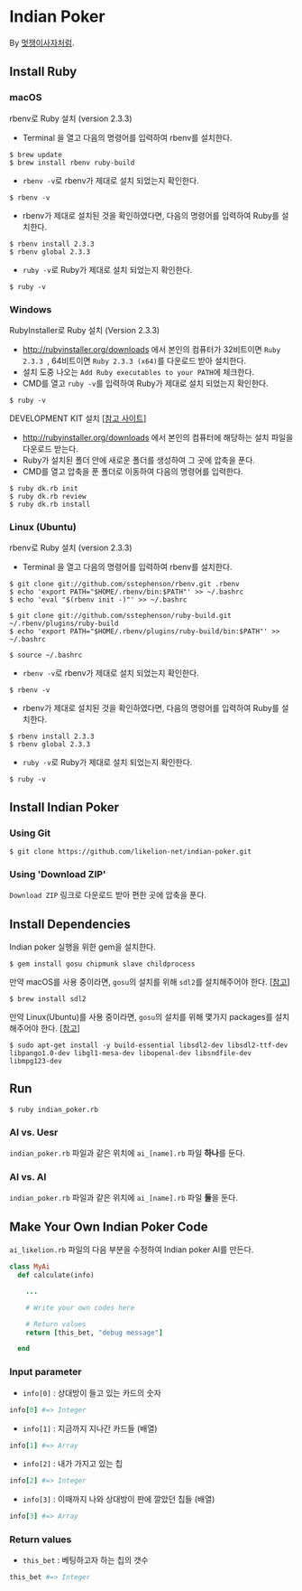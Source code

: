 # Indian Poker
By [멋쟁이사자처럼](http://likelion.net).

## Install Ruby

### macOS

rbenv로 Ruby 설치 (version 2.3.3)

* Terminal 을 열고 다음의 명령어를 입력하여 rbenv를 설치한다.
```console
$ brew update
$ brew install rbenv ruby-build
```
* `rbenv -v`로 rbenv가 제대로 설치 되었는지 확인한다.
```console
$ rbenv -v
```
* rbenv가 제대로 설치된 것을 확인하였다면, 다음의 명령어를 입력하여 Ruby를 설치한다.
```console
$ rbenv install 2.3.3
$ rbenv global 2.3.3
```
* `ruby -v`로 Ruby가 제대로 설치 되었는지 확인한다.
```console
$ ruby -v
```

### Windows

RubyInstaller로 Ruby 설치 (Version 2.3.3)
* http://rubyinstaller.org/downloads 에서 본인의 컴퓨터가 32비트이면 `Ruby 2.3.3 `, 64비트이면 `Ruby 2.3.3 (x64)`를 다운로드 받아 설치한다.
* 설치 도중 나오는 `Add Ruby executables to your PATH`에 체크한다.
* CMD를 열고 `ruby -v`를 입력하여 Ruby가 제대로 설치 되었는지 확인한다.
```console
$ ruby -v
```

DEVELOPMENT KIT 설치 [[참고 사이트](https://github.com/oneclick/rubyinstaller/wiki/Development-Kit)]
* http://rubyinstaller.org/downloads 에서 본인의 컴퓨터에 해당하는 설치 파일을 다운로드 받는다.
* Ruby가 설치된 폴더 안에 새로운 폴더를 생성하여 그 곳에 압축을 푼다.
* CMD를 열고 압축을 푼 폴더로 이동하여 다음의 명령어를 입력한다.
```console
$ ruby dk.rb init
$ ruby dk.rb review
$ ruby dk.rb install
```

### Linux (Ubuntu)

rbenv로 Ruby 설치 (version 2.3.3)
* Terminal 을 열고 다음의 명령어를 입력하여 rbenv를 설치한다.
```console
$ git clone git://github.com/sstephenson/rbenv.git .rbenv
$ echo 'export PATH="$HOME/.rbenv/bin:$PATH"' >> ~/.bashrc
$ echo 'eval "$(rbenv init -)"' >> ~/.bashrc

$ git clone git://github.com/sstephenson/ruby-build.git ~/.rbenv/plugins/ruby-build
$ echo 'export PATH="$HOME/.rbenv/plugins/ruby-build/bin:$PATH"' >> ~/.bashrc

$ source ~/.bashrc
```
* `rbenv -v`로 rbenv가 제대로 설치 되었는지 확인한다.
```console
$ rbenv -v
```
* rbenv가 제대로 설치된 것을 확인하였다면, 다음의 명령어를 입력하여 Ruby를 설치한다.

```console
$ rbenv install 2.3.3
$ rbenv global 2.3.3
```
* `ruby -v`로 Ruby가 제대로 설치 되었는지 확인한다.
```console
$ ruby -v
```

## Install Indian Poker

### Using Git
```console
$ git clone https://github.com/likelion-net/indian-poker.git
```

### Using 'Download ZIP'

`Download ZIP` 링크로 다운로드 받아 편한 곳에 압축을 푼다.

## Install Dependencies
Indian poker 실행을 위한 gem을 설치한다.
```console
$ gem install gosu chipmunk slave childprocess
```

만약 macOS를 사용 중이라면, `gosu`의 설치를 위해 `sdl2`를 설치해주어야 한다. [[참고](https://github.com/gosu/gosu/wiki/Getting-Started-on-OS-X)]
```console
$ brew install sdl2
```

만약 Linux(Ubuntu)를 사용 중이라면, `gosu`의 설치를 위해 몇가지 packages를 설치해주어야 한다. [[참고](https://github.com/gosu/gosu/wiki/Getting-Started-on-Linux)]
```console
$ sudo apt-get install -y build-essential libsdl2-dev libsdl2-ttf-dev libpango1.0-dev libgl1-mesa-dev libopenal-dev libsndfile-dev libmpg123-dev
```


## Run
```console
$ ruby indian_poker.rb
```

### AI vs. Uesr
`indian_poker.rb` 파일과 같은 위치에 `ai_[name].rb` 파일 **하나**를 둔다.

### AI vs. AI
`indian_poker.rb` 파일과 같은 위치에 `ai_[name].rb` 파일 **둘**을 둔다.

## Make Your Own Indian Poker Code
`ai_likelion.rb` 파일의 다음 부분을 수정하여 Indian poker AI를 만든다.

```ruby
class MyAi
  def calculate(info)

    ...

    # Write your own codes here

    # Return values
    return [this_bet, "debug message"]

  end
```

### Input parameter
- `info[0]` : 상대방이 들고 있는 카드의 숫자
```ruby
info[0] #=> Integer
```

- `info[1]` : 지금까지 지나간 카드들 (배열)
```ruby
info[1] #=> Array
```

- `info[2]` : 내가 가지고 있는 칩
```ruby
info[2] #=> Integer
```

- `info[3]` : 이때까지 나와 상대방이 판에 깔았던 칩들 (배열)
```ruby
info[3] #=> Array
```

### Return values
- `this_bet` : 베팅하고자 하는 칩의 갯수
```ruby
this_bet #=> Integer
```

